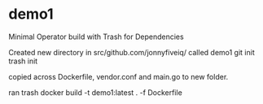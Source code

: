# demo1
Minimal Operator build with Trash for Dependencies

Created new directory in src/github.com/jonnyfiveiq/ called demo1
git init
trash init

copied across Dockerfile, vendor.conf and main.go to new folder.

ran trash
docker build -t demo1:latest . -f Dockerfile 
